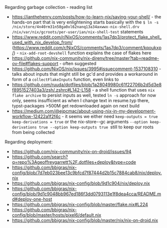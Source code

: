 Regarding garbage collection - reading list

* https://ianthehenry.com/posts/how-to-learn-nix/saving-your-shell/ - the hands-on part that is very enlightening starts basically with the `$ ln -s /nix/store/4n40rm31n58ga0xl62nanq13a34axwwx-nix-shell.drv /nix/var/nix/gcroots/per-user/ian/nix-shell-test` statements
* https://www.reddit.com/r/NixOS/comments/1as7dp3/protect_flake_shell_used_with_nix_develop_from/ (https://www.reddit.com/r/NixOS/comments/1as7dp3/comment/kqoukxp/) - `nix-add-root-devshell` function explains the case of flakes here
* https://github.com/nix-community/nix-direnv/tree/master?tab=readme-ov-file#flakes-support - often suggested
* https://github.com/NixOS/nix/issues/3995#issuecomment-1537108310 - talks about inputs that might still be gc'd and provides a workaround in form of a `collectFlakeInputs` function, even links to
* https://github.com/ruuda/dotfiles/blob/1a28049980c61f22706b2d5d3e8f8951527403a3/zsh/.zshrc#L142-L158 - a shell function that uses `nix flake archive` to persist inputs as well, tested `ln -s` approach for now only, seems insufficient as when I change text in resume.typ there, typst-packages >500M get redownloaded again on next build
* https://medium.com/@ejpcmac/about-using-nix-in-my-development-workflow-12422a1f2f4c - it seems we either need `keep-outputs = true    keep-derivations = true` or the nix-store--gc arguments `--option keep-derivations true --option keep-outputs true `still to keep our roots from being collected 

Regarding deployment:

* https://github.com/nix-community/nix-on-droid/issues/94
* https://github.com/search?q=repo%3Ageoffreygarrett%2F.dotfiles+deploy&type=code
* https://github.com/bbigras/nix-config/blob/7d7eb023bee13c9bfcd7f87444d2b15c7884cab8/nix/deploy.nix
* https://github.com/bbigras/nix-config/blob/9d1c904/nix/deploy.nix
* https://github.com/bbigras/nix-config/blob/9d1c9048bb967ed186f3dd0793113e1f8dea4cca/README.md#deploy-one-host
* https://github.com/bbigras/nix-config/blob/master/flake.nix#L224
* https://github.com/bbigras/nix-config/blob/master/hosts/pixel6/default.nix
* https://github.com/bbigras/nix-config/blob/master/nix/nix-on-droid.nix
